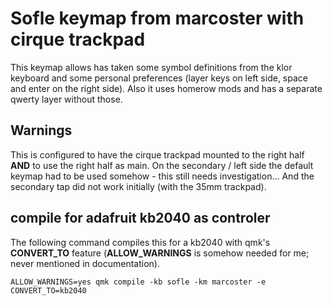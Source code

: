 # Sofle keymap from marcoster with cirque trackpad

This keymap allows has taken some symbol definitions from the klor keyboard and some personal preferences (layer keys on left side, space and enter on the right side).
Also it uses homerow mods and has a separate qwerty layer without those.

## Warnings
This is configured to have the cirque trackpad mounted to the right half **AND** to use the right half as main.
On the secondary / left side the default keymap had to be used somehow - this still needs investigation...
And the secondary tap did not work initially (with the 35mm trackpad).

## compile for adafruit kb2040 as controler
The following command compiles this for a kb2040 with qmk's **CONVERT_TO** feature (**ALLOW_WARNINGS** is somehow needed for me; never mentioned in documentation).
```
ALLOW_WARNINGS=yes qmk compile -kb sofle -km marcoster -e CONVERT_TO=kb2040
```
